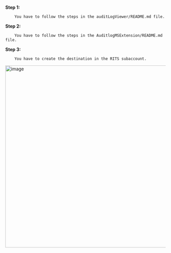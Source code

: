 **Step 1:**

        You have to follow the steps in the auditLogViewer/README.md file.
  
**Step 2:**

        You have to follow the steps in the AuditlogMSExtension/README.md file.
  
**Step 3:**

        You have to create the destination in the RITS subaccount.
        
<img width="1111" height="571" alt="image" src="https://github.com/user-attachments/assets/7b09e1d6-effe-4646-8a72-a56562ca2f2e" />
